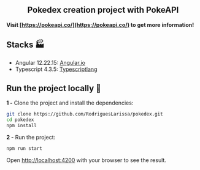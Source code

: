 <h2 align="center">
  <strong>Pokedex creation project with PokeAPI</strong>
</h2>

**Visit [https://pokeapi.co/](https://pokeapi.co/) to get more information!**

## Stacks 🏭
- Angular 12.22.15: [Angular.io](https://angular.io/)
- Typescript 4.3.5: [Typescriptlang](https://www.typescriptlang.org/)

## Run the project locally 🔧
**1 -** Clone the project and install the dependencies:

```sh
git clone https://github.com/RodriguesLarissa/pokedex.git
cd pokedex
npm install
```

**2 -** Run the project:

```sh
npm run start
```

Open [http://localhost:4200](http://localhost:4200) with your browser to see the result.

